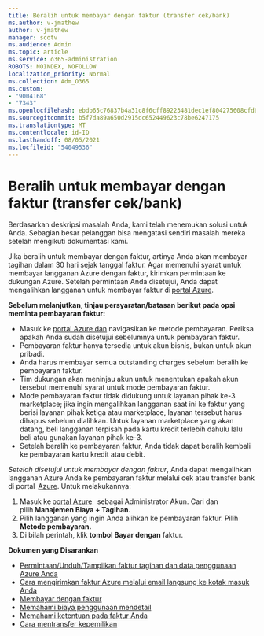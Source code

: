 ```yaml
---
title: Beralih untuk membayar dengan faktur (transfer cek/bank)
ms.author: v-jmathew
author: v-jmathew
manager: scotv
ms.audience: Admin
ms.topic: article
ms.service: o365-administration
ROBOTS: NOINDEX, NOFOLLOW
localization_priority: Normal
ms.collection: Adm_O365
ms.custom:
- "9004168"
- "7343"
ms.openlocfilehash: ebdb65c76837b4a31c8f6cff89223481dec1ef804275608cfd60986a4f089204
ms.sourcegitcommit: b5f7da89a650d2915dc652449623c78be6247175
ms.translationtype: MT
ms.contentlocale: id-ID
ms.lasthandoff: 08/05/2021
ms.locfileid: "54049536"
---
```

# <a name="switch-to-pay-by-invoice-chequewire-transfer"></a>Beralih untuk membayar dengan faktur (transfer cek/bank)

Berdasarkan deskripsi masalah Anda, kami telah menemukan solusi untuk Anda. Sebagian besar pelanggan bisa mengatasi sendiri masalah mereka setelah mengikuti dokumentasi kami.

Jika beralih untuk membayar dengan faktur, artinya Anda akan membayar tagihan dalam 30 hari sejak tanggal faktur. Agar memenuhi syarat untuk membayar langganan Azure dengan faktur, kirimkan permintaan ke dukungan Azure. Setelah permintaan Anda disetujui, Anda dapat mengalihkan langganan untuk membayar faktur di [portal Azure](https://portal.azure.com/).

**Sebelum melanjutkan, tinjau persyaratan/batasan berikut pada opsi meminta pembayaran faktur:**

- Masuk ke [portal Azure dan](https://portal.azure.com/) navigasikan ke metode pembayaran. Periksa apakah Anda sudah disetujui sebelumnya untuk pembayaran faktur.
- Pembayaran faktur hanya tersedia untuk akun bisnis, bukan untuk akun pribadi.
- Anda harus membayar semua outstanding charges sebelum beralih ke pembayaran faktur.
- Tim dukungan akan meninjau akun untuk menentukan apakah akun tersebut memenuhi syarat untuk mode pembayaran faktur.
- Mode pembayaran faktur tidak didukung untuk layanan pihak ke-3 marketplace; jika ingin mengalihkan langganan saat ini ke faktur yang berisi layanan pihak ketiga atau marketplace, layanan tersebut harus dihapus sebelum dialihkan. Untuk layanan marketplace yang akan datang, beli langganan terpisah pada kartu kredit terlebih dahulu lalu beli atau gunakan layanan pihak ke-3.
- Setelah beralih ke pembayaran faktur, Anda tidak dapat beralih kembali ke pembayaran kartu kredit atau debit.

*Setelah disetujui untuk membayar dengan faktur*, Anda dapat mengalihkan langganan Azure Anda ke pembayaran faktur melalui cek atau transfer bank di portal  [Azure](https://portal.azure.com/).
Untuk melakukannya:

1. Masuk ke [portal Azure](https://portal.azure.com/)   sebagai Administrator Akun. Cari dan pilih **Manajemen Biaya + Tagihan.**
2. Pilih langganan yang ingin Anda alihkan ke pembayaran faktur. Pilih **Metode pembayaran.**
3. Di bilah perintah, klik **tombol Bayar dengan** faktur.

**Dokumen yang Disarankan**

- [Permintaan/Unduh/Tampilkan faktur tagihan dan data penggunaan Azure Anda](https://docs.microsoft.com/azure/billing/billing-download-azure-invoice-daily-usage-date)
- [Cara mengirimkan faktur Azure melalui email langsung ke kotak masuk Anda](https://docs.microsoft.com/azure/billing/billing-download-azure-invoice-daily-usage-date)
- [Membayar dengan faktur](https://docs.microsoft.com/azure/billing/billing-how-to-pay-by-invoice)
- [Memahami biaya penggunaan mendetail](https://docs.microsoft.com/azure/billing/billing-understand-your-bill)
- [Memahami ketentuan pada faktur Anda](https://docs.microsoft.com/azure/billing/billing-understand-your-invoice)
- [Cara mentransfer kepemilikan](https://docs.microsoft.com/azure/billing/billing-subscription-transfer)
